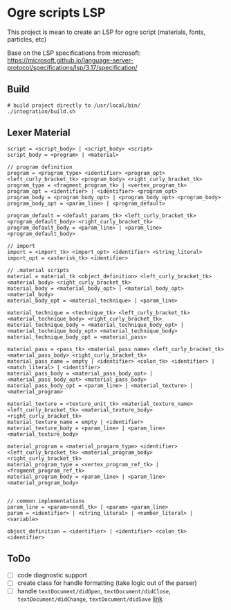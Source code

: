 # Ogre scripts LSP

This project is mean to create an LSP for ogre script (materials, fonts, particles, etc)

Base on the LSP specifications from microsoft: https://microsoft.github.io/language-server-protocol/specifications/lsp/3.17/specification/

## Build

```
# build project directly to /usr/local/bin/
./integration/build.sh
```

## Lexer Material

```
script = <script_body> | <script_body> <script>
script_body = <program> | <material>

// program definition
program = <program_type> <identifier> <program_opt> <left_curly_bracket_tk> <program_body> <right_curly_bracket_tk>
program_type = <fragment_program_tk> | <vertex_program_tk>
program_opt = <identifier> | <identifier> <program_opt>
program_body = <program_body_opt> | <program_body_opt> <program_body>
program_body_opt = <param_line> | <program_default>

program_default = <default_params_tk> <left_curly_bracket_tk> <program_default_body> <right_curly_bracket_tk>
program_default_body = <param_line> | <param_line> <program_default_body>

// import
import = <import_tk> <import_opt> <identifier> <string_literal>
import_opt = <asterisk_tk> <identifier>

// .material scripts
material = material_tk <object_definition> <left_curly_bracket_tk> <material_body> <right_curly_bracket_tk> 
material_body = <material_body_opt> | <material_body_opt> <material_body>
material_body_opt = <material_technique> | <param_line>

material_technique = <technique_tk> <left_curly_bracket_tk> <material_technique_body> <right_curly_bracket_tk>
material_technique_body = <material_technique_body_opt> | <material_technique_body_opt> <material_technique_body>
material_technique_body_opt = <material_pass>

material_pass = <pass_tk> <material_pass_name> <left_curly_bracket_tk> <material_pass_body> <right_curly_bracket_tk>
material_pass_name = empty | <identifier> <colon_tk> <identifier> | <match_literal> | <identifier>
material_pass_body = <material_pass_body_opt> | <material_pass_body_opt> <material_pass_body>
material_pass_body_opt = <param_line> | <material_texture> | <material_program>

material_texture = <texture_unit_tk> <material_texture_name> <left_curly_bracket_tk> <material_texture_body> <right_curly_bracket_tk>
material_texture_name = empty | <identifier>
material_texture_body = <param_line> | <param_line> <material_texture_body>

material_program = <material_progarm_type> <identifier> <left_curly_bracket_tk> <material_program_body> <right_curly_bracket_tk>
material_program_type = <vertex_program_ref_tk> | <fragment_program_ref_tk>
material_program_body = <param_line> | <param_line> <material_program_body>


// common implementations
param_line = <param><endl_tk> | <param> <param_line>
param = <identifier> | <string_literal> | <number_literal> | <variable>

object_definition = <identifier> | <identifier> <colon_tk> <identifier>
```

## ToDo

- [ ] code diagnostic support
- [ ] create class for handle formatting (take logic out of the parser)
- [ ] handle `textDocument/didOpen`, `textDocument/didClose`, `textDocument/didChange`, `textDocument/didSave` [link](https://microsoft.github.io/language-server-protocol/specifications/lsp/3.17/specification/#textDocument_synchronization)
